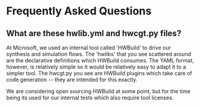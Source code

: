 # Frequently Asked Questions

## What are these hwlib.yml and hwcgt.py files?

At Microsoft, we used an internal tool called 'HWBuild' to drive our
synthesis and simulation flows. The 'hwlibs' that you see scattered around
are the declarative definitions which HWBuild consumes. The YAML format,
however, is relatively simple so it would be relatively easy to adapt it to a
simpler tool. The hwcgt.py you see are HWBuild plugins which take care of
code generation -- they are intended for this exactly.

We are considering open sourcing HWBuild at some point, but for the time
being its used for our internal tests which also require tool licenses.
